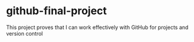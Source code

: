 # github-final-project
This project proves that I can work effectively with GitHub for projects and version control
